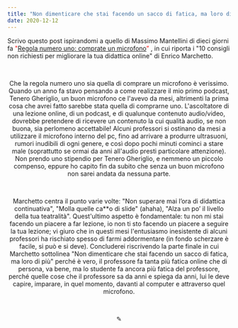 ```yaml
---
title: "Non dimenticare che stai facendo un sacco di fatica, ma loro di più"
date: 2020-12-12
---
```

Scrivo questo post ispirandomi a quello di Massimo Mantellini di dieci giorni fa <span style="color:red">"</span><span style="text-decoration:underline">[Regola numero uno: comprate un microfono](http://www.mantellini.it/2020/12/02/regola-numero-uno-comprate-un-microfono/)</span><span style="color:red">” </span>, in cui riporta i "10 consigli non richiesti per migliorare la tua didattica online" di Enrico Marchetto.

&nbsp;

<div align="center">
Che la regola numero uno sia quella di comprare un microfono è verissimo. Quando un anno fa stavo pensando a come realizzare il mio primo podcast, Tenero Gheriglio, un buon microfono ce l'avevo da mesi, altrimenti la prima cosa che avrei fatto sarebbe stata quella di comprarne uno. L'ascoltatore di una lezione online, di un podcast, e di qualunque contenuto audio/video, dovrebbe pretendere di ricevere un contenuto la cui qualità audio, se non buona, sia perlomeno accettabile! Alcuni professori si ostinano da mesi a utilizzare il microfono interno del pc, fino ad arrivare a produrre ultrasuoni, rumori inudibili di ogni genere, e così dopo pochi minuti cominci a stare male (soprattutto se ormai da anni all'audio presti particolare attenzione). Non prendo uno stipendio per Tenero Gheriglio, e nemmeno un piccolo compenso, eppure ho capito fin da subito che senza un buon microfono non sarei andata da nessuna parte.
</div>

&nbsp;

<div align="center">
Marchetto centra il punto varie volte: "Non superare mai l’ora di didattica continuativa", "Molla quelle ca**o di slide" (ahaha), "Alza un po’ il livello della tua teatralità". Quest'ultimo aspetto è fondamentale: tu non mi stai facendo un piacere a far lezione, io non ti sto facendo un piacere a seguire la tua lezione; vi giuro che in questi mesi l'entusiasmo inesistente di alcuni professori ha rischiato spesso di farmi addormentare (in fondo scherzare è facile, si può e si deve). Concluderei riscrivendo la parte finale in cui Marchetto sottolinea "Non dimenticare che stai facendo un sacco di fatica, ma loro di più" perché è vero, il professore fa tanta più fatica online che di persona, va bene, ma lo studente fa ancora più fatica del professore, perché quelle cose che il professore sa da anni e spiega da anni, lui le deve capire, imparare, in quel momento, davanti al computer e attraverso quel microfono.
</div>

&nbsp;

<div align="center">
  ✎
</div>
